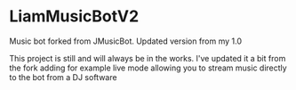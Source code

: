 # LiamMusicBotV2
Music bot forked from JMusicBot. Updated version from my 1.0

This project is still and will always be in the works. I've updated it a bit from the fork adding for example live mode allowing you to stream music
directly to the bot from a DJ software
